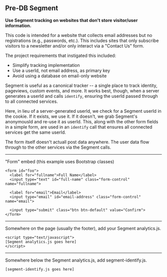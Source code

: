 Pre-DB Segment
--------------
**Use Segment tracking on websites that don't store visitor/user information.**

This code is intended for a website that collects email addresses but no registrations (e.g., passwords, etc.). This includes sites that only subscribe visitors to a newsletter and/or only interact via a "Contact Us" form.

The project requirements that instigated this included:

 - Simplify tracking implementation
 - Use a userId, not email address, as primary key
 - Avoid using a database on email-only website

Segment is useful as a canonical tracker -- a single place to track identity, pageviews, custom events, and more. It works best, though, when a server generates a userId and calls `identify`, ensuring the userId passed through to all connected services.

Here, in lieu of a server-generated userId, we check for a Segment userId in the cookie. If it exists, we use it. If it doesn't, we grab Segment's anonymousId and re-use it as userId. This, along with the other form fields in a simple form, are used in an `identify` call that ensures all connected services get the same userId.

The form itself doesn't actuall post data anywhere. The user data flow through to the other services via the Segment calls.

----------

"Form" embed (this example uses Bootstrap classes)

    <form id="foo">
      <label for="fullname">Full Name</label>
      <input type="text" id="full-name" class="form-control" name="fullname">
    
      <label for="email">Email</label>
      <input type="email" id="email-address" class="form-control" name="email">
    
      <input type="submit" class="btn btn-default" value="Confirm">
    </form>


----------

Somewhere on the page (usually the footer), add your Segment analytics.js.

    <script type="text/javascript">
    [Segment analytics.js goes here]
    </script>

----------

Somewhere below the Segment analytics.js, add segment-identify.js.

    [segment-identify.js goes here]
